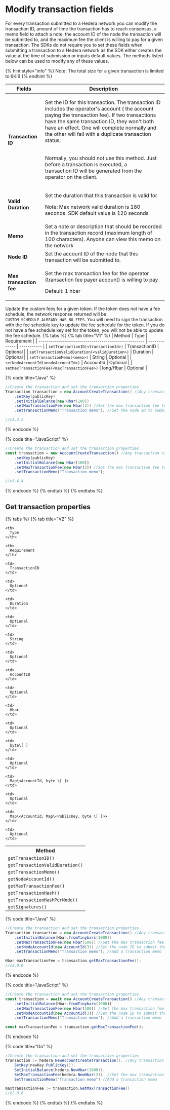 # Modify transaction fields

For every transaction submitted to a Hedera network you can modify the transaction ID, amount of time the transaction has to reach consensus, a memo field to attach a note, the account ID of the node the transaction will be submitted to, and the maximum fee the client is willing to pay for a given transaction. The SDKs do not require you to set these fields when submitting a transaction to a Hedera network as the SDK either creates the value at the time of submission or inputs default values. The methods listed below can be used to modify any of these values.

{% hint style="info" %}
Note: The total size for a given transaction is limited to 6KiB
{% endhint %}

| **Fields**              | **Description**                                                                                                                                          |
| ----------------------- | -------------------------------------------------------------------------------------------------------------------------------------------------------- |
| **Transaction ID**      | <p>Set the ID for this transaction. The transaction ID includes the operator's account ( the account paying the transaction fee). If two transactions have the same transaction ID, they won't both have an effect. One will complete normally and the other will fail with a duplicate transaction status.</p><p><br>Normally, you should not use this method. Just before a transaction is executed, a<br>transaction ID will be generated from the operator on the client.</p>                                                                                                       |
| **Valid Duration**      | <p>Set the duration that this transaction is valid for</p><p>Note: Max network valid duration is 180 seconds. SDK default value is 120 seconds</p>                                                                                                       |
| **Memo**                | Set a note or description that should be recorded in the transaction record (maximum length of 100 characters). Anyone can view this memo on the network |
| **Node ID**             | Set the account ID of the node that this transaction will be submitted to.                                                                               |
| **Max transaction fee** | <p>Set the max transaction fee for the operator (transaction fee payer account) is willing to pay</p><p>Default: 1 hbar</p>                                                                                                       |

Update the custom fees for a given token. If the token does not have a fee schedule, the network response returned will be `CUSTOM_SCHEDULE_ALREADY_HAS_NO_FEES`. You will need to sign the transaction with the fee schedule key to update the fee schedule for the token. If you do not have a fee schedule key set for the token, you will not be able to update the fee schedule.
{% tabs %}
{% tab title="V1" %}
| Method                                               | Type          | Requirement |
| ---------------------------------------------------- | ------------- | ----------- |
| `setTransactionID(<transactionId>)`            | TransactionID | Optional    |
| `setTransactionValidDuration(<validDuration>)` | Duration      | Optional    |
| `setTransactionMemo(<memo>)`                   | String        | Optional    |
| `setNodeAccountId(<nodeAccountId>)`            | AccountId     | Optional    |
| `setMaxTransactionFee(<maxTransactionFee>)`    | long/Hbar     | Optional    |

{% code title="Java" %}
```java
//Create the transaction and set the transaction properties
Transaction transaction = new AccountCreateTransaction() //Any transaction can be applied here
    .setKey(publicKey)
    .setInitialBalance(new Hbar(100))
    .setMaxTransactionFee(new Hbar(2)) //Set the max transaction fee to 2 hbar
    .setTransactionMemo("Transaction memo"); //Set the node ID to submit the transaction to

//v1.3.2
```
{% endcode %}

{% code title="JavaScript" %}
```javascript
//Create the transaction and set the transaction properties
const transaction = new AccountCreateTransaction() //Any transaction can be applied here
    .setKey(publicKey)
    .setInitialBalance(new Hbar(100))
    .setMaxTransactionFee(new Hbar(2)) //Set the max transaction fee to 2 hbar
    .setTransactionMemo("Transaction memo"); 

//v1.4.4
```
{% endcode %}
{% endtab %}
{% endtabs %}

## Get transaction properties

{% tabs %}
{% tab title="V2" %}
<table spaces-before="0">
  <tr>
    <th>
      Method
    </th>
    
    <th>
      Type
    </th>
    
    <th>
      Requirement
    </th>
  </tr>
  
  <tr>
    <td>
      <code>getTransactionID()</code>
    </td>
    
    <td>
      TransactionID
    </td>
    
    <td>
      Optional
    </td>
  </tr>
  
  <tr>
    <td>
      <code>getTransactionValidDuration()</code>
    </td>
    
    <td>
      Duration
    </td>
    
    <td>
      Optional
    </td>
  </tr>
  
  <tr>
    <td>
      <code>getTransactionMemo()</code>
    </td>
    
    <td>
      String
    </td>
    
    <td>
      Optional
    </td>
  </tr>
  
  <tr>
    <td>
      <code>getNodeAccountId()</code>
    </td>
    
    <td>
      AccountID
    </td>
    
    <td>
      Optional
    </td>
  </tr>
  
  <tr>
    <td>
      <code>getMaxTransactionFee()</code>
    </td>
    
    <td>
      Hbar
    </td>
    
    <td>
      Optional
    </td>
  </tr>
  
  <tr>
    <td>
      <code>getTransactionHash()</code>
    </td>
    
    <td>
      byte\[ ]
    </td>
    
    <td>
      Optional
    </td>
  </tr>
  
  <tr>
    <td>
      <code>getTransactionHashPerNode()</code>
    </td>
    
    <td>
      Map\<AccountId, byte \[ ]>
    </td>
    
    <td>
      Optional
    </td>
  </tr>
  
  <tr>
    <td>
      <code>getSignatures()</code>
    </td>
    
    <td>
      Map\<AccountId, Map\<PublicKey, byte \[ ]>>
    </td>
    
    <td>
      Optional
    </td>
  </tr>
</table>

{% code title="Java" %}
```java
//Create the transaction and set the transaction properties
Transaction transaction = new AccountCreateTransaction() //Any transaction can be applied here
    .setInitialBalance(Hbar.fromTinybars(1000))
    .setMaxTransactionFee(new Hbar(100)) //Set the max transaction fee to 100 hbar
    .setNodeAccountId(new AccountId(3)) //Set the node ID to submit the transaction to
    .setTransactionMemo("Transaction memo"); //Add a transaction memo

Hbar maxTransactionFee = transaction.getMaxTransactionFee();
//v2.0.0
```
{% endcode %}

{% code title="JavaScript" %}
```javascript
//Create the transaction and set the transaction properties
const transaction = await new AccountCreateTransaction() //Any transaction can be applied here
    .setInitialBalance(Hbar.fromTinybars(1000))
    .setMaxTransactionFee(new Hbar(100)) //Set the max transaction fee to 100 hbar
    .setNodeAccountId(new AccountId(3)) //Set the node ID to submit the transaction to
    .setTransactionMemo("Transaction memo"); //Add a transaction memo

const maxTransactionFee = transaction.getMaxTransactionFee();
```
{% endcode %}

{% code title="Go" %}
```java
//Create the transaction and set the transaction properties
transaction := hedera.NewAccountCreateTransaction(). //Any transaction can be applied here
    SetKey(newKey.PublicKey()).
    SetInitialBalance(hedera.NewHbar(1000)). 
    SetMaxTransactionFee(hedera.NewHbar(2)). //Set the max transaction fee to 2 hbar
    SetTransactionMemo("Transaction memo") //Add a transaction memo

maxtransactionFee := transaction.GetMaxTransactionFee()
//v2.0.0         
```
{% endcode %}
{% endtab %}
{% endtabs %}

##

